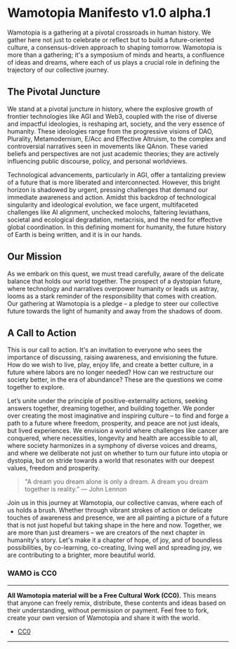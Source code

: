 # Wamotopia Manifesto v1.0 alpha.1

Wamotopia is a gathering at a pivotal crossroads in human history. We gather here not just to celebrate or reflect but to build a future-oriented culture, a consensus-driven approach to shaping tomorrow. Wamotopia is more than a gathering; it's a symposium of minds and hearts, a confluence of ideas and dreams, where each of us plays a crucial role in defining the trajectory of our collective journey.

## The Pivotal Juncture

We stand at a pivotal juncture in history, where the explosive growth of frontier technologies like AGI and Web3, coupled with the rise of diverse and impactful ideologies, is reshaping art, society, and the very essence of humanity. These ideologies range from the progressive visions of DAO, Plurality, Metamodernism, E/Acc and Effective Altruism, to the complex and controversial narratives seen in movements like QAnon. These varied beliefs and perspectives are not just academic theories; they are actively influencing public discourse, policy, and personal worldviews.

Technological advancements, particularly in AGI, offer a tantalizing preview of a future that is more liberated and interconnected. However, this bright horizon is shadowed by urgent, pressing challenges that demand our immediate awareness and action. Amidst this backdrop of technological singularity and ideological evolution, we face urgent, multifaceted challenges like AI alignment, unchecked molochs, faltering leviathans, societal and ecological degradation, metacrisis, and the need for effective global coordination. In this defining moment for humanity, the future history of Earth is being written, and it is in our hands.

## Our Mission

As we embark on this quest, we must tread carefully, aware of the delicate balance that holds our world together. The prospect of a dystopian future, where technology and narratives overpower humanity or leads us astray, looms as a stark reminder of the responsibility that comes with creation. Our gathering at Wamotopia is a pledge – a pledge to steer our collective future towards the light of humanity and away from the shadows of doom.

## A Call to Action

This is our call to action. It's an invitation to everyone who sees the importance of discussing, raising awareness, and envisioning the future. How do we wish to live, play, enjoy life, and create a better culture, in a future where labors are no longer needed? How can we restructure our society better, in the era of abundance? These are the questions we come together to explore.

Let’s unite under the principle of positive-externality actions, seeking answers together, dreaming together, and building together. We ponder over creating the most imaginative and inspiring culture – to find and forge a path to a future where freedom, prosperity, and peace are not just ideals, but lived experiences. We envision a world where challenges like cancer are conquered, where necessities, longevity and health are accessible to all, where society harmonizes in a symphony of diverse voices and dreams, and where we deliberate not just on whether to turn our future into utopia or dystopia, but on stride towards a world that resonates with our deepest values, freedom and prosperity.

> "A dream you dream alone is only a dream. A dream you dream together is reality.” 
> — John Lennon

Join us in this journey at Wamotopia, our collective canvas, where each of us holds a brush. Whether through vibrant strokes of action or delicate touches of awareness and presence, we are all painting a picture of a future that is not just hopeful but taking shape in the here and now. Together, we are more than just dreamers – we are creators of the next chapter in humanity's story. Let's make it a chapter of hope, of joy, and of boundless possibilities, by co-learning, co-creating, living well and spreading joy, we are contributing to a brighter, more beautiful world.

### WAMO is CC0

---

**All Wamotopia material will be a Free Cultural Work (CC0).** This means that anyone can freely remix, distribute, these contents and ideas based on their understanding, without permission or payment. Feel free to fork, create your own version of Wamotopia and share it with the world.

* [CC0](https://creativecommons.org/public-domain/cc0/)

---
